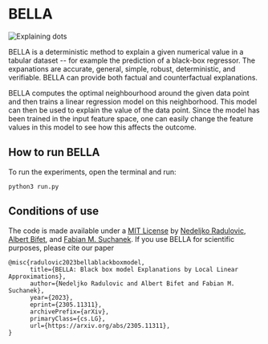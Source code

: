 # BELLA

![Explaining dots](doc/bella.svg)

BELLA is a deterministic method to explain a given numerical value in a tabular dataset -- for example the prediction of a black-box regressor. The expanations are accurate, general, simple, robust, deterministic, and verifiable. BELLA can provide both factual and counterfactual explanations.

BELLA computes the optimal neighbourhood around the given data point and then trains a linear regression model on this neighborhood. This model can then be used to explain the value of the data point. Since the model has been trained in the input feature space, one can easily change the feature values in this model to see how this affects the outcome.

## How to run BELLA
To run the experiments, open the terminal and run:

```python3 run.py```

## Conditions of use

The code is made available under a [MIT License](https://choosealicense.com/licenses/mit/) by [Nedeljko Radulovic](https://nedrad88.github.io/), [Albert Bifet](https://albertbifet.com/), and [Fabian M. Suchanek](https://suchanek.name). If you use BELLA for scientific purposes, please cite our paper

```
@misc{radulovic2023bellablackboxmodel,
      title={BELLA: Black box model Explanations by Local Linear Approximations}, 
      author={Nedeljko Radulovic and Albert Bifet and Fabian M. Suchanek},
      year={2023},
      eprint={2305.11311},
      archivePrefix={arXiv},
      primaryClass={cs.LG},
      url={https://arxiv.org/abs/2305.11311}, 
}
```

